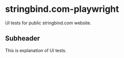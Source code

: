 # stringbind.com-playwright

UI tests for public stringbind.com website.

## Subheader

This is explanation of UI tests.
